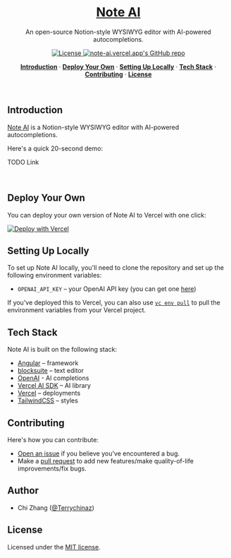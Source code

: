 <a href="https://note-ai.vercel.app/">
  <h1 align="center">Note AI</h1>
</a>

<p align="center">
  An open-source Notion-style  WYSIWYG editor with AI-powered autocompletions. 
</p>

<p align="center">
  <a href="https://github.com/aregrid/aregridjs/blob/main/LICENSE">
    <img src="https://img.shields.io/github/license/aregrid/aregridjs?label=license&logo=github&color=f80&logoColor=fff" alt="License" />
  </a>
  <a href="https://github.com/aregrid/aregridjs"><img src="https://img.shields.io/github/stars/aregrid/aregridjs?style=social" alt="note-ai.vercel.app's GitHub repo"></a>
</p>

<p align="center">
  <a href="#introduction"><strong>Introduction</strong></a> ·
  <a href="#deploy-your-own"><strong>Deploy Your Own</strong></a> ·
  <a href="#setting-up-locally"><strong>Setting Up Locally</strong></a> ·
  <a href="#tech-stack"><strong>Tech Stack</strong></a> ·
  <a href="#contributing"><strong>Contributing</strong></a> ·
  <a href="#license"><strong>License</strong></a>
</p>
<br/>

## Introduction

[Note AI](https://note-ai.vercel.app/) is a Notion-style WYSIWYG editor with AI-powered autocompletions.

Here's a quick 20-second demo:

TODO Link

<br />

## Deploy Your Own

You can deploy your own version of Note AI to Vercel with one click:

[![Deploy with Vercel](https://vercel.com/button)](https://note-ai.vercel.app/)

## Setting Up Locally

To set up Note AI locally, you'll need to clone the repository and set up the following environment variables:

- `OPENAI_API_KEY` – your OpenAI API key (you can get one [here](https://platform.openai.com/account/api-keys))

If you've deployed this to Vercel, you can also use [`vc env pull`](https://vercel.com/docs/cli/env#exporting-development-environment-variables) to pull the environment variables from your Vercel project.

## Tech Stack

Note AI is built on the following stack:

- [Angular](https://angular.io/) – framework
- [blocksuite](https://blocksuite.affine.pro/) – text editor
- [OpenAI](https://openai.com/) - AI completions
- [Vercel AI SDK](https://sdk.vercel.ai/docs) – AI library
- [Vercel](https://vercel.com) – deployments
- [TailwindCSS](https://tailwindcss.com/) – styles

## Contributing

Here's how you can contribute:

- [Open an issue](https://github.com/aregrid/aregridjs/issues) if you believe you've encountered a bug.
- Make a [pull request](https://github.com/aregrid/aregridjs/pull) to add new features/make quality-of-life improvements/fix bugs.

## Author

- Chi Zhang ([@Terrychinaz](https://twitter.com/Terrychinaz))

## License

Licensed under the [MIT license](https://github.com/aregrid/aregridjs/blob/main/LICENSE.md).
